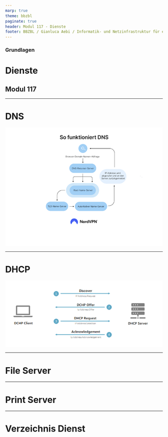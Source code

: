 ```yaml
---
marp: true
theme: bbzbl
paginate: true
header: Modul 117 - Dienste
footer: BBZBL / Gianluca Aebi / Informatik- und Netzinfrastruktur für ein kleines Unternehmen realisieren
---
```


<!-- _class: big center -->
### Grundlagen
# Dienste
## Modul 117

---
# DNS
[![DNS](../images/blog-asset-DE-how-dns-works.png)](https://nordvpn.com/de/blog/was-ist-dns/)

---
# DHCP
[![DHCP](../images/DCHP-Request.png)](https://lazyadmin.nl/network/what-is-a-dhcp-server/)

---
# File Server


---
# Print Server

---
# Verzeichnis Dienst
